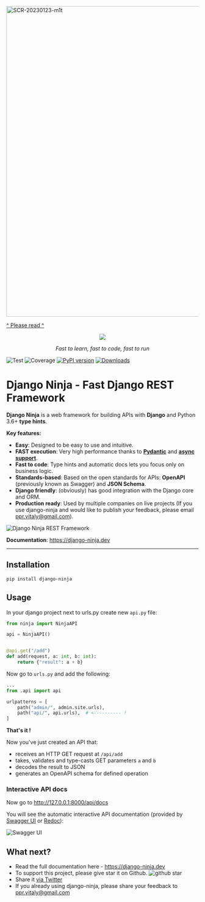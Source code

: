 <a href="https://github.com/vitalik/django-ninja/issues/383"><img width="814" alt="SCR-20230123-m1t" src="https://user-images.githubusercontent.com/95222/214056666-585c0479-c122-4cb3-add4-b8844088ccdd.png"></a>



<a href="https://github.com/vitalik/django-ninja/issues/383">^ Please read ^</a>




<p align="center">
  <a href="https://django-ninja.dev/"><img src="https://django-ninja.dev/img/logo-big.png"></a>
</p>
<p align="center">
    <em>Fast to learn, fast to code, fast to run</em>
</p>


![Test](https://github.com/vitalik/django-ninja/actions/workflows/test_full.yml/badge.svg)
![Coverage](https://img.shields.io/codecov/c/github/vitalik/django-ninja)
[![PyPI version](https://badge.fury.io/py/django-ninja.svg)](https://badge.fury.io/py/django-ninja)
[![Downloads](https://static.pepy.tech/personalized-badge/django-ninja?period=month&units=international_system&left_color=black&right_color=brightgreen&left_text=downloads/month)](https://pepy.tech/project/django-ninja)

# Django Ninja - Fast Django REST Framework

**Django Ninja** is a web framework for building APIs with **Django** and Python 3.6+ **type hints**.


 **Key features:**

  - **Easy**: Designed to be easy to use and intuitive.
  - **FAST execution**: Very high performance thanks to **<a href="https://pydantic-docs.helpmanual.io" target="_blank">Pydantic</a>** and **<a href="/docs/docs/guides/async-support.md">async support</a>**.
  - **Fast to code**: Type hints and automatic docs lets you focus only on business logic.
  - **Standards-based**: Based on the open standards for APIs: **OpenAPI** (previously known as Swagger) and **JSON Schema**.
  - **Django friendly**: (obviously) has good integration with the Django core and ORM.
  - **Production ready**: Used by multiple companies on live projects (If you use django-ninja and would like to publish your feedback, please email ppr.vitaly@gmail.com).



![Django Ninja REST Framework](docs/docs/img/benchmark.png)

**Documentation**: https://django-ninja.dev

---

## Installation

```
pip install django-ninja
```



## Usage


In your django project next to urls.py create new `api.py` file:

```Python
from ninja import NinjaAPI

api = NinjaAPI()


@api.get("/add")
def add(request, a: int, b: int):
    return {"result": a + b}
```


Now go to `urls.py` and add the following:


```Python hl_lines="3 7"
...
from .api import api

urlpatterns = [
    path("admin/", admin.site.urls),
    path("api/", api.urls),  # <---------- !
]
```

**That's it !**

Now you've just created an API that:

 - receives an HTTP GET request at `/api/add`
 - takes, validates and type-casts GET parameters `a` and `b`
 - decodes the result to JSON
 - generates an OpenAPI schema for defined operation

### Interactive API docs

Now go to <a href="http://127.0.0.1:8000/api/docs" target="_blank">http://127.0.0.1:8000/api/docs</a>

You will see the automatic interactive API documentation (provided by <a href="https://github.com/swagger-api/swagger-ui" target="_blank">Swagger UI</a> or <a href="https://github.com/Redocly/redoc" target="_blank">Redoc</a>):


![Swagger UI](docs/docs/img/index-swagger-ui.png)

## What next?

 - Read the full documentation here - https://django-ninja.dev
 - To support this project, please give star it on Github. ![github star](docs/docs/img/github-star.png)
 - Share it [via Twitter](https://twitter.com/intent/tweet?text=Check%20out%20Django%20Ninja%20-%20Fast%20Django%20REST%20Framework%20-%20https%3A%2F%2Fdjango-ninja.dev)
 - If you already using django-ninja, please share your feedback to ppr.vitaly@gmail.com
